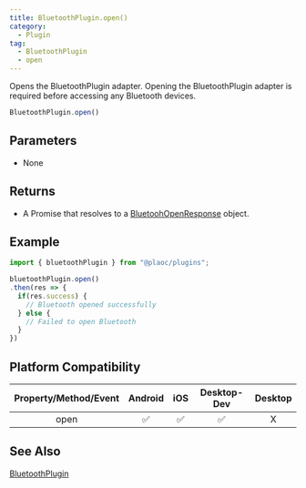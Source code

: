 ```yaml
---
title: BluetoothPlugin.open()
category:
  - Plugin
tag:
  - BluetoothPlugin
  - open
---
```


Opens the BluetoothPlugin adapter.
Opening the BluetoothPlugin adapter is required before accessing any Bluetooth devices.  

```js
BluetoothPlugin.open()
```

## Parameters

- None

## Returns

- A Promise that resolves to a [BluetoohOpenResponse](../../interface/bluetooth-open-response/index.md) object.

## Example

```js
import { bluetoothPlugin } from "@plaoc/plugins";

bluetoothPlugin.open()
.then(res => {
  if(res.success) {
    // Bluetooth opened successfully
  } else {
    // Failed to open Bluetooth
  }  
})
```

## Platform Compatibility

| Property/Method/Event | Android | iOS | Desktop-Dev | Desktop |
|:---------------------:|:-------:|:---:|:-----------:|:-------:|
| open                  | ✅      | ✅  | ✅          | X       |

## See Also

[BluetoothPlugin](./index.md)